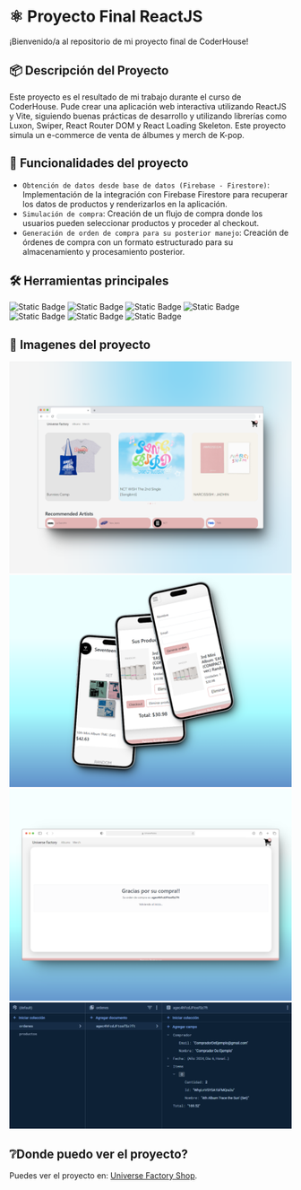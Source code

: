 # ⚛️ Proyecto Final ReactJS
¡Bienvenido/a al repositorio de mi proyecto final de CoderHouse!

## 📦 Descripción del Proyecto
Este proyecto es el resultado de mi trabajo durante el curso de CoderHouse. Pude crear una aplicación web interactiva utilizando ReactJS y Vite, siguiendo buenas prácticas de desarrollo y utilizando librerías como Luxon, Swiper, React Router DOM y React Loading Skeleton. Este proyecto simula un e-commerce de venta de álbumes y merch de K-pop.

## 🔨 Funcionalidades del proyecto
- `Obtención de datos desde base de datos (Firebase - Firestore)`: Implementación de la integración con Firebase Firestore para recuperar los datos de productos y renderizarlos en la aplicación.
- `Simulación de compra`: Creación de un flujo de compra donde los usuarios pueden seleccionar productos y proceder al checkout.
- `Generación de orden de compra para su posterior manejo`: Creación de órdenes de compra con un formato estructurado para su almacenamiento y procesamiento posterior.

## 🛠️ Herramientas principales
![Static Badge](https://img.shields.io/badge/Vite-%23646CFF?logo=vite&labelColor=white)
![Static Badge](https://img.shields.io/badge/ReactJS-%2361DAFB?logo=react&labelColor=white)
![Static Badge](https://img.shields.io/badge/Html5-%23E34F26?logo=html5&labelColor=white)
![Static Badge](https://img.shields.io/badge/Css3-%231572B6?logo=Css3&logoColor=%231572B6&labelColor=white)
![Static Badge](https://img.shields.io/badge/Firebase-%23DD2C00?logo=firebase&logoColor=%23DD2C00&labelColor=white)
![Static Badge](https://img.shields.io/badge/React%20Router-%23CA4245?logo=reactrouter&logoColor=%23CA4245&labelColor=white)
![Static Badge](https://img.shields.io/badge/SwiperJS-%236332F6?logo=swiper&logoColor=%236332F6&labelColor=white)


## 📸 Imagenes del proyecto
![Página principal del e-commerce](public/images/Portada-readme.png)
![Proceso de compra](public/images/imagen2-readme.png)
![Orden de compra](public/images/EjemploCompra-readme.png)
![Ejemplo de compra](public/images/Ejemplo-readme.png)

## ❔Donde puedo ver el proyecto? 
Puedes ver el proyecto en: [Universe Factory Shop](https://universe-factory.vercel.app/).